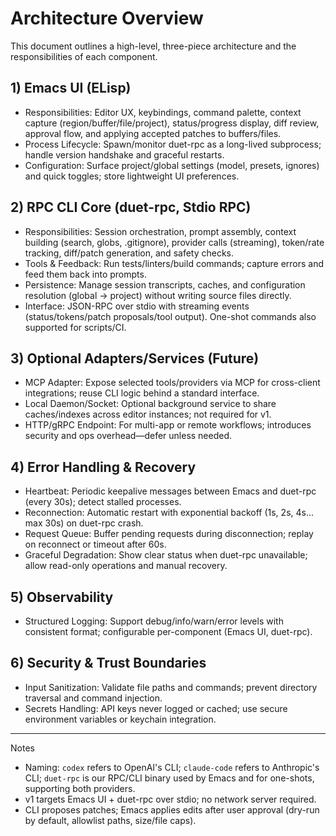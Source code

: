 # Architecture Overview

This document outlines a high-level, three-piece architecture and the responsibilities of each component.

## 1) Emacs UI (ELisp)
- Responsibilities: Editor UX, keybindings, command palette, context capture (region/buffer/file/project), status/progress display, diff review, approval flow, and applying accepted patches to buffers/files.
- Process Lifecycle: Spawn/monitor duet-rpc as a long-lived subprocess; handle version handshake and graceful restarts.
- Configuration: Surface project/global settings (model, presets, ignores) and quick toggles; store lightweight UI preferences.

## 2) RPC CLI Core (duet-rpc, Stdio RPC)
- Responsibilities: Session orchestration, prompt assembly, context building (search, globs, .gitignore), provider calls (streaming), token/rate tracking, diff/patch generation, and safety checks.
- Tools & Feedback: Run tests/linters/build commands; capture errors and feed them back into prompts.
- Persistence: Manage session transcripts, caches, and configuration resolution (global → project) without writing source files directly.
- Interface: JSON-RPC over stdio with streaming events (status/tokens/patch proposals/tool output). One-shot commands also supported for scripts/CI.

## 3) Optional Adapters/Services (Future)
- MCP Adapter: Expose selected tools/providers via MCP for cross-client integrations; reuse CLI logic behind a standard interface.
- Local Daemon/Socket: Optional background service to share caches/indexes across editor instances; not required for v1.
- HTTP/gRPC Endpoint: For multi-app or remote workflows; introduces security and ops overhead—defer unless needed.

## 4) Error Handling & Recovery
- Heartbeat: Periodic keepalive messages between Emacs and duet-rpc (every 30s); detect stalled processes.
- Reconnection: Automatic restart with exponential backoff (1s, 2s, 4s... max 30s) on duet-rpc crash.
- Request Queue: Buffer pending requests during disconnection; replay on reconnect or timeout after 60s.
- Graceful Degradation: Show clear status when duet-rpc unavailable; allow read-only operations and manual recovery.

## 5) Observability
- Structured Logging: Support debug/info/warn/error levels with consistent format; configurable per-component (Emacs UI, duet-rpc).

## 6) Security & Trust Boundaries
- Input Sanitization: Validate file paths and commands; prevent directory traversal and command injection.
- Secrets Handling: API keys never logged or cached; use secure environment variables or keychain integration.

---

Notes
- Naming: `codex` refers to OpenAI's CLI; `claude-code` refers to Anthropic's CLI; `duet-rpc` is our RPC/CLI binary used by Emacs and for one-shots, supporting both providers.
- v1 targets Emacs UI + duet-rpc over stdio; no network server required.
- CLI proposes patches; Emacs applies edits after user approval (dry-run by default, allowlist paths, size/file caps).
